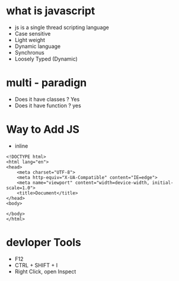 # what is javascript

- js is a single thread scripting language
- Case sensitive
- Light weight
- Dynamic language
- Synchronus 
- Loosely Typed (Dynamic)

# multi - paradign
- Does it have classes ? Yes
- Does it have function ? yes

# Way to Add JS
 - inline
```
<!DOCTYPE html>
<html lang="en">
<head>
    <meta charset="UTF-8">
    <meta http-equiv="X-UA-Compatible" content="IE=edge">
    <meta name="viewport" content="width=device-width, initial-scale=1.0">
    <title>Document</title>
</head>
<body>
    
</body>
</html>

```

# devloper Tools
- F12 
- CTRL + SHIFT + I
- Right Click, open Inspect